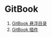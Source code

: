 


# GitBook
1. [GitBook 悬浮目录](https://github.com/zq99299/gitbook-plugin-anchor-navigation-ex)
1. [GitBook 插件](https://www.jianshu.com/p/427b8bb066e6)
